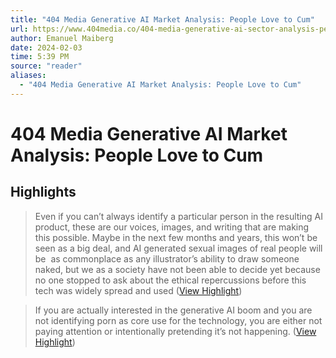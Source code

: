 ```yaml
---
title: "404 Media Generative AI Market Analysis: People Love to Cum"
url: https://www.404media.co/404-media-generative-ai-sector-analysis-people-love-to-cum/
author: Emanuel Maiberg
date: 2024-02-03
time: 5:39 PM
source: "reader"
aliases:
  - "404 Media Generative AI Market Analysis: People Love to Cum"
---
```

# 404 Media Generative AI Market Analysis: People Love to Cum

## Highlights
> Even if you can’t always identify a particular person in the resulting AI product, these are our voices, images, and writing that are making this possible. Maybe in the next few months and years, this won’t be seen as a big deal, and AI generated sexual images of real people will be  as commonplace as any illustrator’s ability to draw someone naked, but we as a society have not been able to decide yet because no one stopped to ask about the ethical repercussions before this tech was widely spread and used ([View Highlight](https://read.readwise.io/read/01haq5rmtcyz15d5fz64v1zyam))

> If you are actually interested in the generative AI boom and you are not identifying porn as core use for the technology, you are either not paying attention or intentionally pretending it’s not happening. ([View Highlight](https://read.readwise.io/read/01haq5s9j7q7hcp1gk273d74mv))

